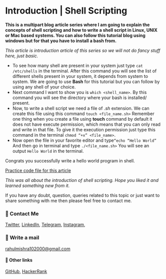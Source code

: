 # Introduction | Shell Scripting

**This is a multipart blog article series where I am going to explain the concepts of shell scripting and how to write a shell script in Linux, UNIX or Mac based systems. You can also follow this tutorial blog using windows but for that you have to install a bash from.**

_This article is introduction article of this series so we will not do fancy stuff here, just basic._

- To see how many shell are present in your system just type `cat /etc/shells` in the terminal.
After this command you will see the list of different shells present in your system, it depends from system to system.
We are going to use **Bash** for this tutorial but you can follow by using any shell of your choice.
- Next command I want to show you is `which <shell_name>`.
By this command you will see the directory where your bash is installed/ present.
- Now, to write a shell script we need a file of _.sh_ extension. We can create this file using this command `touch <file_name.sh>`
Remember one thing when you create a file using **touch** command by default it does not have execute permission, which means that you can only read and write in that file.
To give it the execution permission just type this command in the terminal `chmod “+x” <file_name>`.
- Now open the file in your favorite editor and type`“echo “Hello World”`
And then go in terminal and type `./<file_name.sh>`
You will see an output `Hello World` in the terminal.

Congrats you successfully write a hello world program in shell.

[Practice code file for this article](https://github.com/rahulMishra05/shell-scripting/blob/main/video1.sh)

_This was all about the introduction of shell scripting. Hope you liked it and learned something new from it._

If you have any doubt, question, queries related to this topic or just want to share something with me then please feel free to contact me.   

### 📱 Contact Me

[Twitter](https://twitter.com/r_mishra10),
[LinkedIn](https://www.linkedin.com/in/rahul-mishra-66210b185),
[Telegram](https://t.me/rahul_mishra10),
[Instagram](https://www.instagram.com/rahul_mishra10/?hl=en),

### 📧 Write a mail
<rahulmishra102000@gmail.com>

#### 🚀 Other links

[GitHub](https://github.com/rahulMishra05),
[HackerRank](https://www.hackerrank.com/rahulmishra10201)
